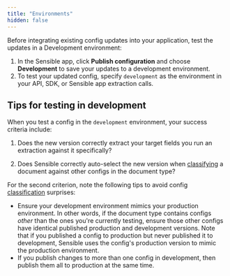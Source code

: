 ```yaml
---
title: "Environments"
hidden: false
---
```


Before integrating existing config updates into your application, test the updates in a Development environment:

1. In the Sensible app, click **Publish configuration** and choose **Development** to save your updates to a development environment.
2. To test your updated config, specify `development` as the environment in your API, SDK, or Sensible app extraction calls.

## Tips for testing in development

When you test a config in the  `development` environment, your success criteria include:

1. Does the new version correctly extract your target fields you run an extraction against it specifically?

2. Does Sensible correctly auto-select the new version when [classifying](doc:fingerprint) a document against other configs in the document type?


For the second criterion, note the following tips to avoid config [classification](doc:fingerprint) surprises:  

- Ensure your development environment mimics your production environment. In other words, if the document type contains configs *other* than the ones you're currently testing, ensure those other configs have identical published production and development versions. Note that if you published a config to production but never published it to development, Sensible uses the config's production version to mimic the production environment.
-  If you publish changes to more than one config in development, then publish them all to production at the same time.
